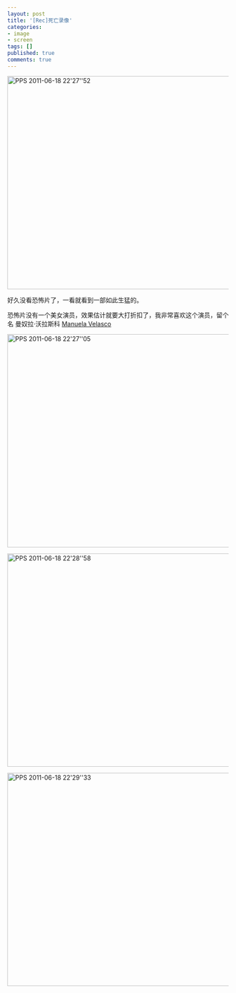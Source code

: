 ```yaml
---
layout: post
title: '[Rec]死亡录像'
categories:
- image
- screen
tags: []
published: true
comments: true
---
```

<p><a href="http://walkerwzy.files.wordpress.com/2011/06/pps-2011-06-18-222752.jpg"><img title="PPS 2011-06-18 22'27''52" src="http://walkerwzy.files.wordpress.com/2011/06/pps-2011-06-18-222752_thumb.jpg?w=852&amp;h=484" border="0" alt="PPS 2011-06-18 22'27''52" width="852" height="484" /></a></p>

<p>好久没看恐怖片了，一看就看到一部如此生猛的。</p>

<p>恐怖片没有一个美女演员，效果估计就要大打折扣了，我非常喜欢这个演员，留个名 曼奴拉·沃拉斯科 <a href="http://movie.douban.com/celebrity/1027321/" target="_blank">Manuela Velasco</a></p>

<p><a href="http://walkerwzy.files.wordpress.com/2011/06/pps-2011-06-18-222705.jpg"><img title="PPS 2011-06-18 22'27''05" src="http://walkerwzy.files.wordpress.com/2011/06/pps-2011-06-18-222705_thumb.jpg?w=852&amp;h=484" border="0" alt="PPS 2011-06-18 22'27''05" width="852" height="484" /></a></p>

<p><a href="http://walkerwzy.files.wordpress.com/2011/06/pps-2011-06-18-222858.jpg"><img title="PPS 2011-06-18 22'28''58" src="http://walkerwzy.files.wordpress.com/2011/06/pps-2011-06-18-222858_thumb.jpg?w=852&amp;h=484" border="0" alt="PPS 2011-06-18 22'28''58" width="852" height="484" /></a></p>

<p><a href="http://walkerwzy.files.wordpress.com/2011/06/pps-2011-06-18-222933.jpg"><img title="PPS 2011-06-18 22'29''33" src="http://walkerwzy.files.wordpress.com/2011/06/pps-2011-06-18-222933_thumb.jpg?w=852&amp;h=484" border="0" alt="PPS 2011-06-18 22'29''33" width="852" height="484" /></a></p>
